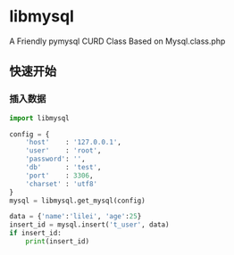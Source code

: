 # libmysql
A Friendly pymysql CURD Class
Based on Mysql.class.php   
   
## 快速开始

### 插入数据
```python
import libmysql

config = {
    'host'    : '127.0.0.1',
    'user'    : 'root',
    'password': '',
    'db'      : 'test',
    'port'    : 3306,
    'charset' : 'utf8'
}
mysql = libmysql.get_mysql(config)

data = {'name':'lilei', 'age':25}
insert_id = mysql.insert('t_user', data)
if insert_id:
    print(insert_id)
```

